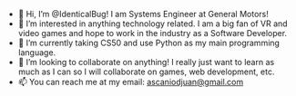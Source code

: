 - 👋 Hi, I’m @IdenticalBug! I am Systems Engineer at General Motors!
- 👀 I’m interested in anything technology related. I am a big fan of VR and video games and hope to work in the industry as a Software Developer.
- 🌱 I’m currently taking CS50 and use Python as my main programming language.
- 💞️ I’m looking to collaborate on anything! I really just want to learn as much as I can so I will collaborate on games, web development, etc.
- 📫 You can reach me at my email: ascaniodjuan@gmail.com

<!---
IdenticalBug/IdenticalBug is a ✨ special ✨ repository because its `README.md` (this file) appears on your GitHub profile.
You can click the Preview link to take a look at your changes.
--->
